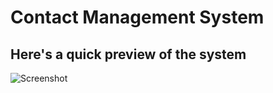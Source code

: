 # Contact Management System

## Here's a quick preview of the system

![Screenshot](/screenshot.gif)
